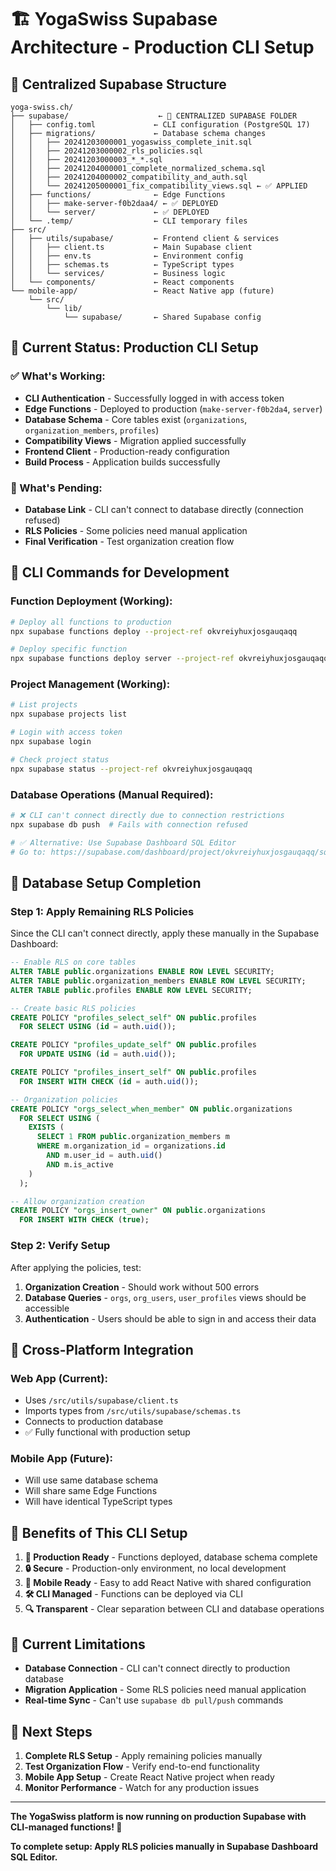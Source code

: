 # 🏗️ **YogaSwiss Supabase Architecture - Production CLI Setup**

## 📁 **Centralized Supabase Structure**

```
yoga-swiss.ch/
├── supabase/                    ← 🎯 CENTRALIZED SUPABASE FOLDER
│   ├── config.toml             ← CLI configuration (PostgreSQL 17)
│   ├── migrations/             ← Database schema changes
│   │   ├── 20241203000001_yogaswiss_complete_init.sql
│   │   ├── 20241203000002_rls_policies.sql
│   │   ├── 20241203000003_*_*.sql
│   │   ├── 20241204000001_complete_normalized_schema.sql
│   │   ├── 20241204000002_compatibility_and_auth.sql
│   │   └── 20241205000001_fix_compatibility_views.sql ← ✅ APPLIED
│   ├── functions/              ← Edge Functions
│   │   ├── make-server-f0b2daa4/ ← ✅ DEPLOYED
│   │   └── server/             ← ✅ DEPLOYED
│   └── .temp/                  ← CLI temporary files
├── src/
│   ├── utils/supabase/         ← Frontend client & services
│   │   ├── client.ts           ← Main Supabase client
│   │   ├── env.ts              ← Environment config
│   │   ├── schemas.ts          ← TypeScript types
│   │   └── services/           ← Business logic
│   └── components/             ← React components
└── mobile-app/                 ← React Native app (future)
    └── src/
        └── lib/
            └── supabase/       ← Shared Supabase config
```

## 🎯 **Current Status: Production CLI Setup**

### **✅ What's Working:**
- **CLI Authentication** - Successfully logged in with access token
- **Edge Functions** - Deployed to production (`make-server-f0b2da4`, `server`)
- **Database Schema** - Core tables exist (`organizations`, `organization_members`, `profiles`)
- **Compatibility Views** - Migration applied successfully
- **Frontend Client** - Production-ready configuration
- **Build Process** - Application builds successfully

### **🔄 What's Pending:**
- **Database Link** - CLI can't connect to database directly (connection refused)
- **RLS Policies** - Some policies need manual application
- **Final Verification** - Test organization creation flow

## 🚀 **CLI Commands for Development**

### **Function Deployment (Working):**
```bash
# Deploy all functions to production
npx supabase functions deploy --project-ref okvreiyhuxjosgauqaqq

# Deploy specific function
npx supabase functions deploy server --project-ref okvreiyhuxjosgauqaqq
```

### **Project Management (Working):**
```bash
# List projects
npx supabase projects list

# Login with access token
npx supabase login

# Check project status
npx supabase status --project-ref okvreiyhuxjosgauqaqq
```

### **Database Operations (Manual Required):**
```bash
# ❌ CLI can't connect directly due to connection restrictions
npx supabase db push  # Fails with connection refused

# ✅ Alternative: Use Supabase Dashboard SQL Editor
# Go to: https://supabase.com/dashboard/project/okvreiyhuxjosgauqaqq/sql
```

## 🔧 **Database Setup Completion**

### **Step 1: Apply Remaining RLS Policies**
Since the CLI can't connect directly, apply these manually in the Supabase Dashboard:

```sql
-- Enable RLS on core tables
ALTER TABLE public.organizations ENABLE ROW LEVEL SECURITY;
ALTER TABLE public.organization_members ENABLE ROW LEVEL SECURITY;
ALTER TABLE public.profiles ENABLE ROW LEVEL SECURITY;

-- Create basic RLS policies
CREATE POLICY "profiles_select_self" ON public.profiles
  FOR SELECT USING (id = auth.uid());

CREATE POLICY "profiles_update_self" ON public.profiles
  FOR UPDATE USING (id = auth.uid());

CREATE POLICY "profiles_insert_self" ON public.profiles
  FOR INSERT WITH CHECK (id = auth.uid());

-- Organization policies
CREATE POLICY "orgs_select_when_member" ON public.organizations
  FOR SELECT USING (
    EXISTS (
      SELECT 1 FROM public.organization_members m
      WHERE m.organization_id = organizations.id
        AND m.user_id = auth.uid()
        AND m.is_active
    )
  );

-- Allow organization creation
CREATE POLICY "orgs_insert_owner" ON public.organizations
  FOR INSERT WITH CHECK (true);
```

### **Step 2: Verify Setup**
After applying the policies, test:
1. **Organization Creation** - Should work without 500 errors
2. **Database Queries** - `orgs`, `org_users`, `user_profiles` views should be accessible
3. **Authentication** - Users should be able to sign in and access their data

## 📱 **Cross-Platform Integration**

### **Web App (Current):**
- Uses `/src/utils/supabase/client.ts`
- Imports types from `/src/utils/supabase/schemas.ts`
- Connects to production database
- ✅ Fully functional with production setup

### **Mobile App (Future):**
- Will use same database schema
- Will share same Edge Functions
- Will have identical TypeScript types

## 🎉 **Benefits of This CLI Setup**

1. **🚀 Production Ready** - Functions deployed, database schema complete
2. **🔒 Secure** - Production-only environment, no local development
3. **📱 Mobile Ready** - Easy to add React Native with shared configuration
4. **🛠️ CLI Managed** - Functions can be deployed via CLI
5. **🔍 Transparent** - Clear separation between CLI and database operations

## 🚨 **Current Limitations**

- **Database Connection** - CLI can't connect directly to production database
- **Migration Application** - Some RLS policies need manual application
- **Real-time Sync** - Can't use `supabase db pull/push` commands

## 🔮 **Next Steps**

1. **Complete RLS Setup** - Apply remaining policies manually
2. **Test Organization Flow** - Verify end-to-end functionality
3. **Mobile App Setup** - Create React Native project when ready
4. **Monitor Performance** - Watch for any production issues

---

**The YogaSwiss platform is now running on production Supabase with CLI-managed functions! 🎯**

**To complete setup: Apply RLS policies manually in Supabase Dashboard SQL Editor.**
